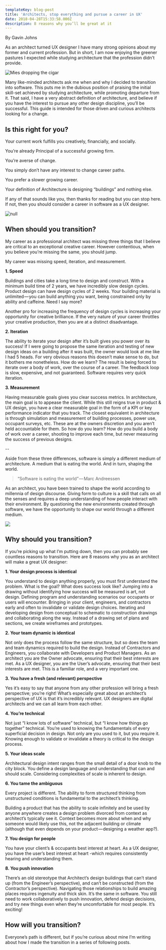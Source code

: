 ```yaml
---
templateKey: blog-post
title: 'Architects, stop everything and pursue a career in UX'
date: 2018-04-28T15:33:58.000Z
description: 8 reasons why you’ll be great at it
---
```

By Gavin Johns

As an architect turned UX designer I have many strong opinions about my former and current profession. But in short, I am now enjoying the greener pastures I expected while studying architecture that the profession didn’t provide.

![Mies dropping the cigar](/img/mies.png)

Many like-minded architects ask me when and why I decided to transition into software. This puts me in the dubious position of praising the initial skill-set achieved by studying architecture, while promoting departure from it. That said, I have a very abstract definition of architecture, and believe if you have the interest to pursue any other design discipline, you’ll be successful. This guide is intended for those driven and curious architects looking for a change.

## Is this right for you?

Your current work fulfills you creatively, financially, and socially.

You’re already Principal of a successful growing firm.

You’re averse of change.

You simply don’t have any interest to change career paths.

You prefer a slower growing career.

Your definition of Architecture is designing “buildings” and nothing else.

If any of that sounds like you, then thanks for reading but you can stop here. If not, then you should consider a career in software as a UX designer.

![null](/img/1_ub4b9gqnv0cbkwb6gjdirq.png)

## When should you transition?

My career as a professional architect was missing three things that I believe are critical to an exceptional creative career. However contentious, when you believe you’re missing the same, you should jump.

My career was missing speed, iteration, and measurement.

**1. Speed**

Buildings and cities take a long time to design and construct. With a minimum build time of 2 years, we have incredibly slow design cycles. Product design can have design cycles of 2 weeks. Your building material is unlimited — you can build anything you want, being constrained only by ability and caffeine. Need I say more?

Another pro for increasing the frequency of design cycles is increasing your opportunity for creative brilliance. If the very nature of your career throttles your creative production, then you are at a distinct disadvantage.

**2. Iteration**

The ability to iterate your design after it’s built gives you power over its success! If I were going to propose the same iteration and testing of new design ideas on a building after it was built, the owner would look at me like I had 5 heads. For very obvious reasons this doesn’t make sense to do, but it bothers me nonetheless. How do we learn? The result is being forced to iterate over a body of work, over the course of a career. The feedback loop is slow, expensive, and not guaranteed. Software requires very quick iteration.

**3. Measurement**

Having measurable goals gives you clear success metrics. In architecture, the main goal is to appease the client. While this still reigns true in product & UX design, you have a clear measurable goal in the form of a KPI or key performance indicator that you track. The closest equivalent in architecture is through simulation and measurement of building processes, power use, occupant surveys, etc. These are at the owners discretion and you aren’t held accountable for them. So how do you learn? How do you build a body of work over a career, shooting to improve each time, but never measuring the success of previous designs.

\--

Aside from these three differences, software is simply a different medium of architecture. A medium that is eating the world. And in turn, shaping the world.



> “Software is eating the world” — Marc Andreessen

As an architect, you have been trained to shape the world according to millennia of design discourse. Giving form to culture is a skill that calls on all the senses and requires a deep understanding of how people interact with their environment. By questioning the new environments created through software, we have the opportunity to shape our world through a different medium.

![](/img/1_3ujbb2vvqtsttqonvmzrkq.png)

## Why should you transition?

If you’re picking up what I’m putting down, then you can probably see countless reasons to transition. Here are 8 reasons why you as an architect will make a great UX designer:

**1. Your design process is identical**

You understand to design anything properly, you must first understand the problem. What is the goal? What does success look like? Jumping into a drawing without identifying how success will be measured is art, not design. Defining program and understanding scenarios our occupants or users will encounter. Bringing in your client, engineers, and contractors early and often to invalidate or validate design choices. Iterating and developing design from conceptual to schematic to construction drawings and collaborating along the way. Instead of a drawing set of plans and sections, we create wireframes and prototypes.

**2. Your team dynamic is identical**

Not only does the process follow the same structure, but so does the team and team dynamics required to build the design. Instead of Contractors and Engineers, you collaborate with Developers and Product Managers. As an architect you are the Owner advocate, ensuring that their best interests are met. As a UX designer, you are the User’s advocate, ensuring that their best interests are met. This is a familiar role, and a very important one.

**3. You have a fresh (and relevant) perspective**

Yes it’s easy to say that anyone from any other profession will bring a fresh perspective; you’re right! What’s especially great about an architect’s perspective of UX is that it’s incredibly relevant. UX designers are digital architects and we can all learn from each other.

**4. You’re technical**

Not just “I know lots of software” technical, but “I know how things go together” technical. You’re used to knowing the fundamentals of every superficial decision in design. Not only are you used to it, but you require it. Knowing enough to validate or invalidate a theory is critical to the design process.

**5. Your ideas scale**

Architectural design intent ranges from the small detail of a door knob to the city block. You define a design language and understanding that can and should scale. Considering complexities of scale is inherent to design.

**6. You tame the ambiguous**

Every project is different. The ability to form structured thinking from unstructured conditions is fundamental to the architect’s thinking.

Building a product that has the ability to scale infinitely and be used by anyone anywhere creates a design problem divorced from context as architect’s typically see it. Context becomes more about when and why someone would likely use this, not the adjacent building or climate (although that even depends on your product — designing a weather app?).

**7. You design for people**

You have your client’s & occupants best interest at heart. As a UX designer, you have the user’s best interest at heart -which requires consistently hearing and understanding them.

**8. You push innovation**

There’s an old stereotype that Architect’s design buildings that can’t stand up (from the Engineer’s perspective), and can’t be constructed (from the Contractor’s perspective). Navigating those relationships to build amazing places requires ingenuity and thick skin. It’s the same in software. You still need to work collaboratively to push innovation, defend design decisions, and try new things even when they’re uncomfortable for most people. It’s exciting!

## How will you transition?

Everyone’s path is different, but if you’re curious about mine I’m writing about how I made the transition in a series of following posts.
